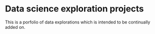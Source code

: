 # Data science exploration projects

This is a porfolio of data explorations which is intended to be continually added on.